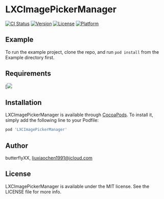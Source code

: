 # LXCImagePickerManager

[![CI Status](https://img.shields.io/travis/butterflyXX/LXCImagePickerManager.svg?style=flat)](https://travis-ci.org/butterflyXX/LXCImagePickerManager)
[![Version](https://img.shields.io/cocoapods/v/LXCImagePickerManager.svg?style=flat)](https://cocoapods.org/pods/LXCImagePickerManager)
[![License](https://img.shields.io/cocoapods/l/LXCImagePickerManager.svg?style=flat)](https://cocoapods.org/pods/LXCImagePickerManager)
[![Platform](https://img.shields.io/cocoapods/p/LXCImagePickerManager.svg?style=flat)](https://cocoapods.org/pods/LXCImagePickerManager)

## Example

To run the example project, clone the repo, and run `pod install` from the Example directory first.

## Requirements
[![](https://github.com/butterflyXX/LXCSource/blob/master/LXCImagePickerManager/2.gif)

## Installation

LXCImagePickerManager is available through [CocoaPods](https://cocoapods.org). To install
it, simply add the following line to your Podfile:

```ruby
pod 'LXCImagePickerManager'
```

## Author

butterflyXX, liuxiaochen1991@icloud.com

## License

LXCImagePickerManager is available under the MIT license. See the LICENSE file for more info.
